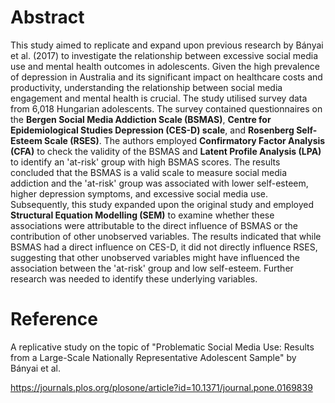 # Abstract
This study aimed to replicate and expand upon previous research by Bányai et al. (2017) to investigate the relationship between excessive social media use and mental health outcomes in adolescents. Given the high prevalence of depression in Australia and its significant impact on healthcare costs and productivity, understanding the relationship between social media engagement and mental health is crucial. The study utilised survey data from 6,018 Hungarian adolescents. The survey contained questionnaires on the **Bergen Social Media Addiction Scale (BSMAS)**, **Centre for Epidemiological Studies Depression (CES-D) scale**, and **Rosenberg Self-Esteem Scale (RSES)**. The authors employed **Confirmatory Factor Analysis (CFA)** to check the validity of the BSMAS and **Latent Profile Analysis (LPA)** to identify an 'at-risk' group with high BSMAS scores. The results concluded that the BSMAS is a valid scale to measure social media addiction and the 'at-risk' group was associated with lower self-esteem, higher depression symptoms, and excessive social media use. Subsequently, this study expanded upon the original study and employed **Structural Equation Modelling (SEM)** to examine whether these associations were attributable to the direct influence of BSMAS or the contribution of other unobserved variables. The results indicated that while BSMAS had a direct influence on CES-D, it did not directly influence RSES, suggesting that other unobserved variables might have influenced the association between the 'at-risk' group and low self-esteem. Further research was needed to identify these underlying variables.

# Reference
A replicative study on the topic of "Problematic Social Media Use: Results from a Large-Scale Nationally Representative Adolescent Sample" by Bányai et al. 

https://journals.plos.org/plosone/article?id=10.1371/journal.pone.0169839
